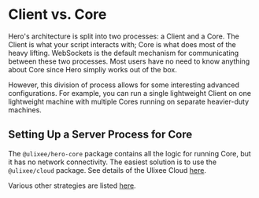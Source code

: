 # Client vs. Core

Hero's architecture is split into two processes: a Client and a Core. The Client is what your script interacts with; Core is what does most of the heavy lifting. WebSockets is the default mechanism for communicating between these two processes. Most users have no need to know anything about Core since Hero simpliy works out of the box.

However, this division of process allows for some interesting advanced configurations. For example, you can run a single lightweight Client on one lightweight machine with multiple Cores running on separate heavier-duty machines.

## Setting Up a Server Process for Core

The `@ulixee/hero-core` package contains all the logic for running Core, but it has no network connectivity. The easiest solution is to use the `@ulixee/cloud` package. See details of the Ulixee Cloud [here](https://ulixee.org/docs/cloud).

Various other strategies are listed [here](./deployment.md).
